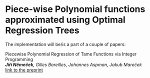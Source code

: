 # Piece-wise Polynomial functions approximated using Optimal Regression Trees

The implementation will be/is a part of a couple of papers:

Piecewise Polynomial Regression of Tame Functions via Integer Programming \
*__Jiří Němeček__, Gilles Bareilles, Johannes Aspman, Jakub Mareček* \
[link to the preprint](https://nemecekjiri.cz/files/tame_piecewisepoly.pdf)
